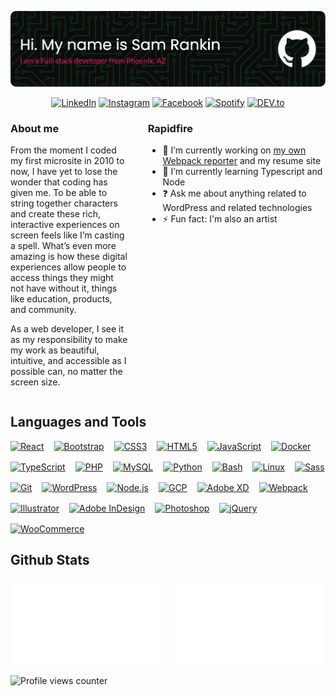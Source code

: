 ![Header](./generated/github-header-image.png)

<div align="center">
	<a href="https://www.linkedin.com/in/dhanushkamadushan/" target="_blank"><img src="https://img.shields.io/badge/LinkedIn-%230077B5.svg?&style=flat-square&logo=linkedin&logoColor=white" alt="LinkedIn"></a>
	<a href="https://www.instagram.com/dhanushka_m/" target="_blank"><img src="https://img.shields.io/badge/Instagram-%23E4405F.svg?&style=flat-square&logo=instagram&logoColor=white" alt="Instagram"></a>
	<a href="https://www.facebook.com/dhanushka.madushan.37" target="_blank"><img src="https://img.shields.io/badge/Facebook-%231877F2.svg?&style=flat-square&logo=facebook&logoColor=white" alt="Facebook"></a>
	<a href="https://open.spotify.com/playlist/37i9dQZF1DWYfNJLV7OBMA" target="_blank"><img src="https://img.shields.io/badge/Spotify-%231ED760.svg?&style=flat-square&logo=spotify&logoColor=white" alt="Spotify"></a>
	<a href="https://dev.to/dhanushkadev" target="_blank"><img src="https://img.shields.io/badge/DEV-%230A0A0A.svg?&style=flat-square&logo=DEV.to&logoColor=white" alt="DEV.to"></a>
</div>

<div class="row">
	<div class="col" style="width: 66.67%">
		<h3>About me</h3>
		<p>From the moment I coded my first microsite in 2010 to now, I have yet to lose the wonder that coding has given me. To be able to string together characters and create these rich, interactive experiences on screen feels like I’m casting a spell. What’s even more amazing is how these digital experiences allow people to access things they might not have without it, things like education, products, and community.</p>
		<p>As a web developer, I see it as my responsibility to make my work as beautiful, intuitive, and accessible as I possible can, no matter the screen size.</p>
	</div>
	<div style="col"  style="width: 33.33%">
		<h3>Rapidfire</h3>
		<ul>
			<li>🔭 I’m currently working on
				<a href="https://github.com/snrankin/webpack-stylish-reporter">my own Webpack reporter</a>
				and my resume site</li>
			<li>🌱 I’m currently learning Typescript and Node</li>
			<li>❓ Ask me about anything related to WordPress and related technologies</li>
			<li>⚡ Fun fact: I'm also an artist</li>
		</ul>
	</div>
</div>


## Languages and Tools

<div class="row skills">
	<a href="https://reactjs.org/" target="_blank"><img src="https://profilinator.rishav.dev/skills-assets/react-original-wordmark.svg" alt="React" height="25"/></a>
	<a href="https://getbootstrap.com/docs/3.4/javascript/" target="_blank"><img src="https://profilinator.rishav.dev/skills-assets/bootstrap-plain.svg" alt="Bootstrap" height="25"/></a>
	<a href="https://www.w3schools.com/css/" target="_blank"><img src="https://profilinator.rishav.dev/skills-assets/css3-original-wordmark.svg" alt="CSS3" height="25"/></a>
	<a href="https://en.wikipedia.org/wiki/HTML5" target="_blank"><img src="https://profilinator.rishav.dev/skills-assets/html5-original-wordmark.svg" alt="HTML5" height="25"/></a>
	<a href="https://www.javascript.com/" target="_blank"><img src="https://profilinator.rishav.dev/skills-assets/javascript-original.svg" alt="JavaScript" height="25"/></a>
	<a href="https://www.docker.com/" target="_blank"><img src="https://profilinator.rishav.dev/skills-assets/docker-original-wordmark.svg" alt="Docker" height="25"/></a>
	<a href="https://www.typescriptlang.org/" target="_blank"><img src="https://profilinator.rishav.dev/skills-assets/typescript-original.svg" alt="TypeScript" height="25"/></a>
	<a href="https://www.php.net/" target="_blank"><img src="https://profilinator.rishav.dev/skills-assets/php-original.svg" alt="PHP" height="25"/></a>
	<a href="https://www.mysql.com/" target="_blank"><img src="https://profilinator.rishav.dev/skills-assets/mysql-original-wordmark.svg" alt="MySQL" height="25"/></a>
	<a href="https://www.python.org/" target="_blank"><img src="https://profilinator.rishav.dev/skills-assets/python-original.svg" alt="Python" height="25"/></a>
	<a href="https://www.gnu.org/software/bash/" target="_blank"><img src="https://profilinator.rishav.dev/skills-assets/gnu_bash-icon.svg" alt="Bash" height="25"/></a>
	<a href="https://www.linux.org/" target="_blank"><img src="https://profilinator.rishav.dev/skills-assets/linux-original.svg" alt="Linux" height="25"/></a>
	<a href="https://sass-lang.com/" target="_blank"><img src="https://profilinator.rishav.dev/skills-assets/sass-original.svg" alt="Sass" height="25"/></a>
	<a href="https://github.com/" target="_blank"><img src="https://profilinator.rishav.dev/skills-assets/git-scm-icon.svg" alt="Git" height="25"/></a>
	<a href="https://wordpress.com/" target="_blank"><img src="https://profilinator.rishav.dev/skills-assets/wordpress.png" alt="WordPress" height="25"/></a>
	<a href="https://nodejs.org/" target="_blank"><img src="https://profilinator.rishav.dev/skills-assets/nodejs-original-wordmark.svg" alt="Node.js" height="25"/></a>
	<a href="https://cloud.google.com/" target="_blank"><img src="https://profilinator.rishav.dev/skills-assets/google_cloud-icon.svg" alt="GCP" height="25"/></a>
	<a href="https://www.adobe.com/in/products/xd.html" target="_blank"><img src="https://profilinator.rishav.dev/skills-assets/adobexd.png" alt="Adobe XD" height="25"/></a>
	<a href="https://webpack.js.org/" target="_blank"><img src="https://profilinator.rishav.dev/skills-assets/webpack-original.svg" alt="Webpack" height="25"/></a>
	<a href="https://www.adobe.com/in/products/illustrator.html" target="_blank"><img src="https://profilinator.rishav.dev/skills-assets/adobe_illustrator-icon.svg" alt="Illustrator" height="25"/></a>
	<a href="https://www.adobe.com/in/products/indesign.html" target="_blank"><img src="https://profilinator.rishav.dev/skills-assets/adobeindesign.svg" alt="Adobe InDesign" height="25"/></a>
	<a href="https://www.adobe.com/in/products/photoshop.html" target="_blank"><img src="https://profilinator.rishav.dev/skills-assets/photoshop-plain.svg" alt="Photoshop" height="25"/></a>
	<a href="https://jquery.com/" target="_blank"><img src="https://profilinator.rishav.dev/skills-assets/jquery.png" alt="jQuery" height="25"/></a>
	<a href="https://woocommerce.com/" target="_blank"><img src="https://profilinator.rishav.dev/skills-assets/woocommerce.png" alt="WooCommerce" height="25"/></a>
</div>

## Github Stats

<div class="row">
	<div class="col" style="width: 50%">
		<img src="generated/languages.svg" style="width: 100%"/>
	</div>
	<div class="col" style="width: 50%">
		<img src="generated/overview.svg" style="width: 100%"/>
	</div>
</div>

![Profile views counter](https://komarev.com/ghpvc/?username=snrankin&&style=flat-square)
<style>
	.row {
		display: flex;
		gap: 2rem
	}
	.row.skills {
		display: flex;
		gap: 1rem;
		flex-wrap: wrap;
	}
	.row.skills > * {
		display: block;
		width: auto;
	}
	@media (max-width: 600px) {
		.row {
			flex-wrap: wrap
		}
		.col {
			width: 100% !important
		}
	}
</style>
